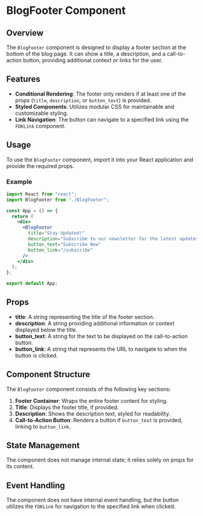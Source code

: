 # BlogFooter Component

## Overview

The `BlogFooter` component is designed to display a footer section at the bottom of the blog page. It can show a title, a description, and a call-to-action button, providing additional context or links for the user.

## Features

- **Conditional Rendering**: The footer only renders if at least one of the props (`title`, `description`, or `button_text`) is provided.
- **Styled Components**: Utilizes modular CSS for maintainable and customizable styling.
- **Link Navigation**: The button can navigate to a specified link using the `FDKLink` component.

## Usage

To use the `BlogFooter` component, import it into your React application and provide the required props.

### Example

```jsx
import React from "react";
import BlogFooter from "./BlogFooter";

const App = () => {
  return (
    <div>
      <BlogFooter
        title="Stay Updated!"
        description="Subscribe to our newsletter for the latest updates."
        button_text="Subscribe Now"
        button_link="/subscribe"
      />
    </div>
  );
};

export default App;
```

## Props

- **title**: A string representing the title of the footer section.
- **description**: A string providing additional information or context displayed below the title.
- **button_text**: A string for the text to be displayed on the call-to-action button.
- **button_link**: A string that represents the URL to navigate to when the button is clicked.

## Component Structure

The `BlogFooter` component consists of the following key sections:

1. **Footer Container**: Wraps the entire footer content for styling.
2. **Title**: Displays the footer title, if provided.
3. **Description**: Shows the description text, styled for readability.
4. **Call-to-Action Button**: Renders a button if `button_text` is provided, linking to `button_link`.

## State Management

The component does not manage internal state; it relies solely on props for its content.

## Event Handling

The component does not have internal event handling, but the button utilizes the `FDKLink` for navigation to the specified link when clicked.
